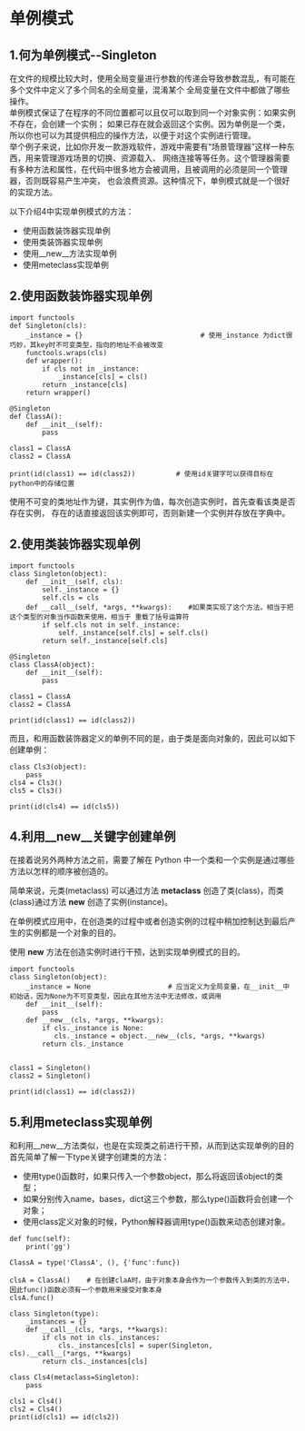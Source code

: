 # 单例模式

## 1.何为单例模式--Singleton
在文件的规模比较大时，使用全局变量进行参数的传递会导致参数混乱，有可能在多个文件中定义了多个同名的全局变量，混淆某个
全局变量在文件中都做了哪些操作。  
单例模式保证了在程序的不同位置都可以且仅可以取到同一个对象实例：如果实例不存在，会创建一个实例；
如果已存在就会返回这个实例。因为单例是一个类，所以你也可以为其提供相应的操作方法，以便于对这个实例进行管理。  
举个例子来说，比如你开发一款游戏软件，游戏中需要有“场景管理器”这样一种东西，用来管理游戏场景的切换、资源载入、
网络连接等等任务。这个管理器需要有多种方法和属性，在代码中很多地方会被调用，且被调用的必须是同一个管理器，否则既容易产生冲突，
也会浪费资源。这种情况下，单例模式就是一个很好的实现方法。

以下介绍4中实现单例模式的方法：
   - 使用函数装饰器实现单例
   - 使用类装饰器实现单例
   - 使用__new__方法实现单例
   - 使用meteclass实现单例
   
## 2.使用函数装饰器实现单例
~~~
import functools
def Singleton(cls):
    _instance = {}                             # 使用_instance 为dict很巧妙，其key时不可变类型，指向的地址不会被改变
    functools.wraps(cls)
    def wrapper():
        if cls not in _instance:
            _instance[cls] = cls()
        return _instance[cls]
    return wrapper()

@Singleton
def ClassA():
    def __init__(self):
        pass

class1 = ClassA
class2 = ClassA

print(id(class1) == id(class2))          # 使用id关键字可以获得目标在python中的存储位置
~~~
使用不可变的类地址作为键，其实例作为值，每次创造实例时，首先查看该类是否存在实例，
存在的话直接返回该实例即可，否则新建一个实例并存放在字典中。

## 2.使用类装饰器实现单例
~~~
import functools
class Singleton(object):
    def __init__(self, cls):
        self._instance = {}
        self.cls = cls
    def __call__(self, *args, **kwargs):    #如果类实现了这个方法，相当于把这个类型的对象当作函数来使用，相当于 重载了括号运算符
        if self.cls not in self._instance:
            self._instance[self.cls] = self.cls()
        return self._instance[self.cls]

@Singleton
class ClassA(object):
    def __init__(self):
        pass

class1 = ClassA
class2 = ClassA

print(id(class1) == id(class2))    
~~~     
而且，和用函数装饰器定义的单例不同的是，由于类是面向对象的，因此可以如下创建单例：
~~~
class Cls3(object):
    pass
cls4 = Cls3()
cls5 = Cls3()

print(id(cls4) == id(cls5))
~~~

## 4.利用__new__关键字创建单例
在接着说另外两种方法之前，需要了解在 Python 中一个类和一个实例是通过哪些方法以怎样的顺序被创造的。

简单来说，元类(metaclass) 可以通过方法 __metaclass__ 创造了类(class)，而类(class)通过方法 __new__ 创造了实例(instance)。

在单例模式应用中，在创造类的过程中或者创造实例的过程中稍加控制达到最后产生的实例都是一个对象的目的。

使用 __new__ 方法在创造实例时进行干预，达到实现单例模式的目的。
~~~
import functools
class Singleton(object):
    _instance = None                   # 应当定义为全局变量，在__init__中初始话，因为None为不可变类型，因此在其他方法中无法修改，或调用
    def __init__(self):
        pass
    def __new__(cls, *args, **kwargs):
        if cls._instance is None:
           cls._instance = object.__new__(cls, *args, **kwargs)
        return cls._instance


class1 = Singleton()
class2 = Singleton()

print(id(class1) == id(class2))
~~~

## 5.利用meteclass实现单例
和利用__new__方法类似，也是在实现类之前进行干预，从而到达实现单例的目的
首先简单了解一下type关键字创建类的方法：
- 使用type()函数时，如果只传入一个参数object，那么将返回该object的类型；
- 如果分别传入name，bases，dict这三个参数，那么type()函数将会创建一个对象；
- 使用class定义对象的时候，Python解释器调用type()函数来动态创建对象。
~~~
def func(self):
    print('gg')

ClassA = type('ClassA', (), {'func':func})

clsA = ClassA()    # 在创建claA时，由于对象本身会作为一个参数传入到类的方法中，因此func()函数必须有一个参数用来接受对象本身
clsA.func()
~~~

~~~
class Singleton(type):
    _instances = {}
    def __call__(cls, *args, **kwargs):
        if cls not in cls._instances:
            cls._instances[cls] = super(Singleton, cls).__call__(*args, **kwargs)
        return cls._instances[cls]

class Cls4(metaclass=Singleton):
    pass

cls1 = Cls4()
cls2 = Cls4()
print(id(cls1) == id(cls2))
~~~